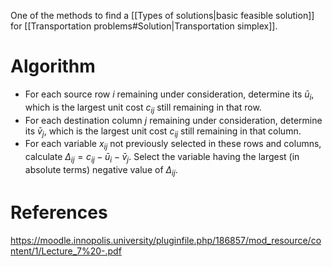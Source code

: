 One of the methods to find a [[Types of solutions|basic feasible solution]] for [[Transportation problems#Solution|Transportation simplex]].
# Algorithm
- For each source row $i$ remaining under consideration, determine its $\bar{u}_{i}$, which is the largest unit cost $c_{ij}$ still remaining in that row.
- For each destination column $j$ remaining under consideration, determine its $\bar{v}_{j}$, which is the largest unit cost $c_{ij}$ still remaining in that column. 
- For each variable $x_{ij}$ not previously selected in these rows and columns, calculate $\Delta_{ij}=c_{ij}-\bar{u}_{i}-\bar{v}_{j}$. Select the variable having the largest (in absolute terms) negative value of $\Delta_{ij}$.
# References
https://moodle.innopolis.university/pluginfile.php/186857/mod_resource/content/1/Lecture_7%20-.pdf